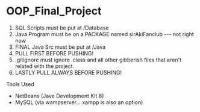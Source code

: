 # OOP_Final_Project
1. SQL Scripts must be put at /Database
2. Java Program must be on a PACKAGE named sirAkiFanclub --- not right now
3. FINAL Java Src must be put at /Java
4. PULL FIRST BEFORE PUSHING!
5. .gitignore must ignore .class and all other gibberish files that aren't related with the project.
6. LASTLY PULL ALWAYS BEFORE PUSHING!

Tools Used
- NetBeans (Jave Development Kit 8)
- MySQL (via wampserver... xampp is also an option)
